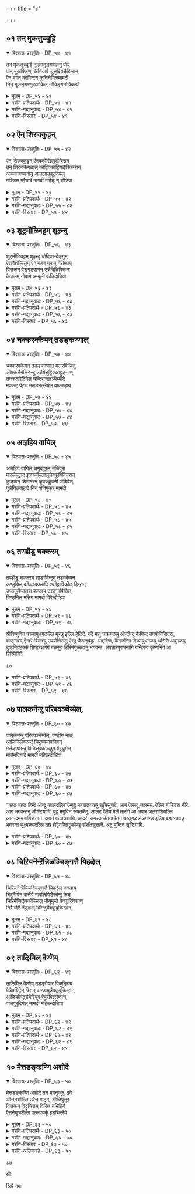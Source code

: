 +++
title = "४"

+++

## ०१  तन् मुकत्तुच्चुट्टि

<details open><summary>विश्वास-प्रस्तुतिः - DP_५४ - ४१</summary>

तन् मुकत्तुच्चुट्टि तूङ्गत्तूङ्गवऴ्न्दु पोय्  
पॊन् मुकक्किण् किणियार्प प्पुलुदियऴैहिन्ऱान्  
ऎन् मगन् कोविन्दन् कूत्तिनैयिळमामदी  
निन् मुकङ्गण्णुळवाकिल् नीयिङ्गेनोक्किप्पो
</details>

<details><summary>मूलम् - DP_५४ - ४१</summary>

तन् मुकत्तुच्चुट्टि तूङ्गत्तूङ्गवऴ्न्दु पोय्  
पॊन् मुकक्किण् किणियार्प प्पुलुदियऴैहिन्ऱान्  
ऎन् मगन् कोविन्दन् कूत्तिनैयिळमामदी  
निन् मुकङ्गण्णुळवाकिल् नीयिङ्गेनोक्किप्पो
</details>

<details><summary>गरणि-प्रतिपदार्थः - DP_५४ - ४१</summary>

तन्=तन्न, मुकत्तु=मुखद मेलण, चुट्टि=चुट्टिबॊट्टु, तूङ्ग=अलुगाडुत्ता\(अल्लाडुत्ता\), तूङ्ग=अल्लाडुत्ता इरलागि, पॊन्=हॊळॆयुव चिन्नद, मुकम्=मुखद, किण् किणि=किङ्किणिगळु, आर् प्प=सद्दुमाडुत्ता इरलागि, तवऴ्न्दु=तॆवळिकॊण्डु, पोय्=\(अङ्गळक्कॆ\)होगि, पुऴुदि=बीदियमण्णन्नु, अळैकिन्ऱान्=अळॆयुत्तिद्दानॆ, मा=मनोहरनाद, इळ=बाल\(ऎळॆय\)मदी=चन्द्रने, निन्=निनगॆ, मुकम्=मुखवू , कण्=कण्णुगळू, उळवाहिल्=इरुवुदादरॆ, ऎन्=नन्न, मगन्=मगनाद, कोविन्दन्= गोविन्दन, कूत्तिनै=बालचेष्टॆगळन्नु, नी=नीनु, इङ्गे=इल्लिये, नोक्कि=नोडि, पो=मुन्दॆ होगु.
</details>

<details><summary>गरणि-गद्यानुवादः - DP_५४ - ४१</summary>

तन्न मुखद मेलण चुट्टिबॊट्टु इत्त अत्त अल्लाडुत्ता इरलागि, हॊलॆयुव चिन्नद मुखवुळ्ळ किङ्किणिगळू सद्दु माडुत्ता इरलागि, तॆवळिकॊण्डु अङ्गळक्कॆ होगि बीदिय मण्णन्नु अळॆयुत्ता इद्दानॆ. मनोहरनाद बालचन्द्रने निनगॆ मुखवू कण्णुगळू इरुवुदादरॆ, नन्न मग गोविन्दन बाळचेष्तॆगळन्नु नीनु इल्लिये नोडि\(मुन्दक्कॆ\) होगु.\(१\)
</details>

<details><summary>गरणि-विस्तारः - DP_५४ - ४१</summary>

७१

मगुविन ऒन्दॊन्दु चलनॆयू नोडुववरिगॆ हर्ष तरुत्तदॆ.

मगुविन ऒन्दॊन्दु चलनॆयू नोडुववरिगॆ हर्ष तरुत्तदॆ. तॊट्टिलल्लि मलगिद्दु, अल्लिये कैगळन्नाडिसुवुदु कालु बडियुवुदु, मग्गुलागुवुदु, तलॆकुत्तिगॆगळन्नु चलिसुवुदु, नगुवुदु-मुन्तागवॆल्ल प्रारम्भद चलनॆगळु. कविदु तलॆयॆत्तुवुदु अवुगळ हिन्दॆये बरुवुदु. अदरल्लि तॆवळुवुदु ,मॊदलनॆय चलनॆ. मगु आग तन्न हॊट्टॆ, मुङ्गैगळु, मॊणकालुगळु अथवा कालबॆरळुगळन्नु उपयोगिसिकॊळ्ळुत्तदॆ. मगुविन चलनॆगू अदर बॆळ्वणीगॆगॆऊ ऎन्दरॆ वयस्सिगू निकट सम्बन्धविदॆ ऎन्नुत्तारॆ.

ई पाशुरदल्लि मगुवाद कृष्ण तॆवळलु मॊदलिट्टिद्दानॆ. हणॆय मेलिरुव चुट्टिबॊट्टू, कालिन किङ्किणिगळू तम्मतम्म कॆलस मडलु मॊदलागिवॆ. मुखद मेलॆ बॊट्टु ओडाडुत्तिदॆ ऎन्दरॆ मगुतॆवळुव चलनॆयॊन्दिगॆ अदु हणॆय मेलॆ अत्त इत्त ओलाडुत्तदॆ, अदरिन्द मुखद कान्तिहॆच्चुत्तदॆ. नोडुवुदक्कॆ इदॊन्दु सॊगसु. कालिन किरुगॆज्जॆग्ळु इम्पागि सद्दु माडुत्तवॆ. चिन्नदिन्दागि अवुगळ कान्तियू आकर्षकवागिवॆ. हीगॆ नोडुववर कण्णिगू किविगू मत्तु मनस्सिगू हर्ष तरुत्तदॆ.

तॆवळुवुदन्नु कलित मगु मनॆयल्लि उळियुवुदिल्ल. अदु मनॆयिन्द आचॆय जगत्तन्नु नोडलु मॊदलु माडुत्तदॆ. हागॆये, मगुवाद कृष्ण तॆवळिकॊण्डु अङ्गळक्कॆ होगुत्तानॆ. कैगॆ अल्लि सिक्कुवुदु मण्णु, कल्लुगळु, कैगळल्लि हुडिमण्णन्नु हिडिहिडियागि ऎत्ति कॆळक्कॆ चॆल्लुवुदु. इदॊन्दु इष्टवाद आट मगुविगॆ. आऴ्वाररु इदन्नु मण्णु अळॆयुवुदु ऎन्नुत्तारॆ.

बालकृष्ण ई मण्णु अळॆयुव आटवन्नु नॆलदमेलॆ मनॆय अङ्गळदल्लि नडसुत्तिद्दानॆ. आकाशदल्लि बालचन्द्रनिद्दानॆ. शुक्लपक्श्जद चन्द्रनन्नु वृद्धिचन्द्र ऎन्नुत्तारॆ. ऎन्दरॆ दिनदिनक्कॆ बॆळॆयतक्कवनु ऎन्दर्थ. बालकृष्णनू हागॆये वृद्धिहॊन्दतक्कवनु; बॆळॆयतक्कवनु

७२-missing in Main Book.

७३

नभोङ्गणदल्लि बालचन्द्र, नन्दन अङ्गणदल्लि बालकृष्ण. इवरिब्बरू ईग जॊतॆ- आटदल्लि जॊतॆ. यशोदॆ बालचन्द्रनन्नु करॆदु हेळुत्ताळॆ-- चन्द्र, ईगले नन्न गोविन्दन आटवन्नु इल्लिये नोडि होगु”. भगवन्तन ई “मण्णाट” यारिगू सुलभवागि लभिसुवुदल्ल. पुण्यशालिगॆ मात्रवे. गोकुलक्कॆ आ पुण्यविदॆ. चन्द्रनिगू अदु लभिसलॆन्दु यशोदॆय आशॆ.
</details>

## ०२  ऎन् शिरुक्कुट्टन्

<details open><summary>विश्वास-प्रस्तुतिः - DP_५५ - ४२</summary>

ऎन् शिरुक्कुट्टन् ऎनक्कोरिन्नमुदॆम्बिरान्  
तन् शिरुक्कैगळाल् काट्टिक्काट्टियऴैक्किन्ऱान्  
अञ्जनवण्णनोडु आडलाडवुऱुदियेल्  
मञ्जिल् मऱैयादे मामदी महिऴ् न् दोडिवा
</details>

<details><summary>मूलम् - DP_५५ - ४२</summary>

ऎन् शिरुक्कुट्टन् ऎनक्कोरिन्नमुदॆम्बिरान्  
तन् शिरुक्कैगळाल् काट्टिक्काट्टियऴैक्किन्ऱान्  
अञ्जनवण्णनोडु आडलाडवुऱुदियेल्  
मञ्जिल् मऱैयादे मामदी महिऴ् न् दोडिवा
</details>

<details><summary>गरणि-प्रतिपदार्थः - DP_५५ - ४२</summary>

ऎन्=नन्न\(यशोदॆय\), चिरु=चिक्क, कुट्टन्=मगनाद, ऎनक्कु=ननगॆ, ओर्=अपरूपवाद, इन्=इनिदाद, अमुदु=अमृतसमाननाद, ऎम्=ननगॆ \(नमगॆ\), पिरान्=ऒडॆयनागि देवरादवनु, तन्=तन्न, शिरु=पुट्ट, कैगळाल्=कैगळिन्द, काट्टि काट्टि=तोरिसितोरिसि, अऴैक्किन्ऱान्=\(निन्नन्नु\)करॆयुत्तिद्दानॆ. मा=सुन्दरनाद, मदी=चन्दिरने, अञ्जनवण्णनोडु= काडीगॆय बण्णदवनॊडनॆ, आडल्=आटवन्नु, आड=आडलु, उऱुदि येल्= इष्टवुळ्ळवनादरॆ, मञ्जिल्=मोडदल्लि, मऱैयादे=मरॆयागबेड, महिऴ्न्दु= आसक्तियिन्द\(आनन्ददिन्द\), ओडिवा=ओडि बा.
</details>

<details><summary>गरणि-गद्यानुवादः - DP_५५ - ४२</summary>

नन्न चिक्क मगनाद ननगॆ ऒन्दु अपरूपवाद मधुरवाद \(इनिदाद\) अमृतसमाननाद, नन्न देवरादवनु तन्न पुट्ट कैगळिन्द तोरिसितोरिसि निन्नन्नु करॆयुत्तिद्दानॆ. सुन्दरनाद चन्दिरने काडिगॆय बण्णदवनॊन्दिगॆ आटवन्नाडलु इष्टवुळ्ळवनादरॆ, मोडदल्लि मरॆयागबेड; आसक्तियिन्द ओडि बा .\(२\)
</details>

<details><summary>गरणि-विस्तारः - DP_५५ - ४२</summary>

७४

मगुवन्नु “देवरु”ऎन्दु भाविसि हागॆये नडॆदुकॊळ्ळुवुदु नम्मल्लिन सम्फ्रदाय; नम्म नाडिन संस्कृति.

सृष्टियल्लि दिनदिनवू हॊसहॊसरीतियल्लि आश्चर्यवन्नू आनन्दवन्नू तरुव वस्तुगळु हेरळवागिवॆ. चन्द्र अन्थ वस्तुगळल्लि ऒन्दु. अदर आकर्षणॆ ऎल्लर मेलॆयू इदॆ. चन्द्रनन्नु नोडि नलियद मनुष्यरिल्लवॆन्नबहुदु.

पुट्ट मगुवन्नु कङ्कुळल्लि ऎत्तिकॊण्डु, बॆळदिङ्गळ सञ्जॆगळल्लि चन्द्रनन्नु मगुविगॆ तोरिसुत्ता “चन्दमाम, बाबा” ऎन्दु करॆयुवुदु तायन्दिर वाडिकॆ. सृष्टिय ऒन्दु वस्तुवन्नु मगुविगॆ परिचय माडिकॊडलॆन्दो\!

चन्द्र बॆळगुववनु. बॆळकिन स्वरूपवे कृष्णनादरो “काडिगॆय बण्णदवनु” इवनॊन्दिगॆ आटवाडलु इष्टवुळ्ळवनादरॆ, चन्द्रने, ओडि बा ऎन्नुत्ताळॆ तायि यशोदॆ. बॆळकिगू कत्तलॆगू \(काडिगॆगू\) ऎष्टुमट्टिन स्नेह सम्बन्धगळिवॆ ऎम्बुदु ऎल्लरिगू तिळिद विषय. आदरॆ, कत्तलिन अन्तराळदल्लि बॆळकु अडगिदॆयॆन्दू, अदरिन्दले मिक्क ऎल्ल प्रकटवाद बॆळकुगळु ऎन्दू इल्लि सूचनॆ इरबहुदे? अथवा, मगु हेगॆ इरलि, अदक्कू चन्द्रनिगू यावागलू जोडि ऎन्दु सूचिसुवुदे?
</details>

## ०३  शुट्रमॊळिवट्टम् शूऴ्न्दु

<details open><summary>विश्वास-प्रस्तुतिः - DP_५६ - ४३</summary>

शुट्रमॊळिवट्टम् शूऴ्न्दु चोदिपरन्दॆङ्गुम्  
ऎत्तनैशॆय्यिलुम् ऎन् महन् मुकम् नेरॊव्वाय्  
वित्तकन् वेङ्गडवाणन् उन्नैविळिक्किन्ऱ  
कैत्तलम् नोवामे अम्बुली कडिदोडिवा
</details>

<details><summary>मूलम् - DP_५६ - ४३</summary>

शुट्रमॊळिवट्टम् शूऴ्न्दु चोदिपरन्दॆङ्गुम्  
ऎत्तनैशॆय्यिलुम् ऎन् महन् मुकम् नेरॊव्वाय्  
वित्तकन् वेङ्गडवाणन् उन्नैविळिक्किन्ऱ  
कैत्तलम् नोवामे अम्बुली कडिदोडिवा
</details>

<details><summary>गरणि-प्रतिपदार्थः - DP_५६ - ४३</summary>

अम्बुली=चन्दिरने, ऒळि=तेजस्सिन, वट्टम्=मण्डलवु, शुट्रम्=सुत्तलू, शूऴ्न्दु=आवरिसि, चोदि=ज्योति
</details>

<details><summary>गरणि-गद्यानुवादः - DP_५६ - ४३</summary>

७५
</details>

<details><summary>गरणि-प्रतिपदार्थः - DP_५६ - ४३</summary>

ऎङ्गुम्=ऎल्लॆल्लियू, परन्दु=हरडि, ऎत्तनै=ऎष्टु रीतियल्लि, शॆय्यिलुम्=अलङ्कार माडिकॊण्डरू सह, ऎन्=नन्न, मगन्=मगन, मुकम्=मुखमण्डलक्कॆ, नेर्=समनागि, ऒव्वाय्=होलिकॆ बरलारॆ\(होललारॆ\), वित्तकन्=विस्मयकारकनागि, वेङ्गडम्= तिरुपति बॆट्टद मेलॆ, वाणन्= वासिसुववनाद \(नन्न मगनु\), उन्नै=निन्नन्नु, विळिक्किन्ऱ=करॆयुत्तिरुव, कैतलम्=हस्तवु, नोवामे=नोवागदॆये, कडिदु=बेग, ओडिवा=ओडि बा.
</details>

<details><summary>गरणि-गद्यानुवादः - DP_५६ - ४३</summary>

अम्बुलिये, निन्न तेजस्सिन मण्डलवन्नु ज्योतियिन्द सुत्तलू आवरिसि, प्रकाशवन्नु ऎल्लॆल्लू हरडि ऎष्टॆष्टु रीतियल्लि अलङ्करिसिकॊण्डरू सह, नन्न मगन मुखमण्डलक्कॆ समनागि होलिकॆ बरलारॆ. विस्मयकारकनागि तिरुमलै मेलॆ वासिसुववनाद नन्न ई मगनु निन्नन्नु करॆयुत्तिरुव हस्तक्कॆ नोवागदॆ इरुवन्तॆ बेग ओडि बा.\(३\)
</details>

<details><summary>गरणि-विस्तारः - DP_५६ - ४३</summary>

अन्दवाद दुण्डु मुखवन्नु चन्द्रनिगॆ होलिसुवुदु वाडिकॆ. चन्द्रन मुख दुण्डु, तेजोमय. अवन सौम्य तेजस्सु अवन सुत्तलू आवरिसिरुत्तदॆ. अवनु तन्न प्रकाशवन्नु ऎल्लकडॆयू हरडुत्तानॆ. चन्द्रन बॆळकु बिद्द कडॆयन्नॆल्ला, वस्तुगळन्नॆल्ला सुन्दरवागि मूडुत्तदॆ. चन्द्रनिगॆ इष्टॆल्ल विशेषणगळिद्दरू यशोदॆयॆन्नुत्ताळॆ; “चन्द्रा, नन्न मगन मुखमण्डलवन्नु नोडु. नीनॆन्दिगू अवनिगॆ समनागलारॆ. निनगॆ कारणगॊत्तॆ? तिरुमलॆय ऒडॆयनाद वॆङ्कटेश्वरने नन्न मगनागि अवतरिसिरुवुदरिन्द, अवन दिव्यसौन्दर्यवन्नु समतूगुववरू इल्ल; मीरिसुववरन्तू इल्लवे इल्ल”. भगवन्त कोटिकोटि मन्मथ सुन्दरनल्लवे\!

७६
</details>

## ०४  चक्करक्कैयन् तडङ्कण्णाल्

<details open><summary>विश्वास-प्रस्तुतिः - DP_५७ - ४४</summary>

चक्करक्कैयन् तडङ्कण्णाल् मलरविऴित्तु  
ऒक्कलैमेलिरुन्दु उन्नैयेचुट्टिक्काट्टुङ्गाण्  
तक्कतऱिदियेल् चन्दिराचलञ्चॆय्यादे  
मक्कट् पॆऱाद मलडनल्लैयेल् वाकण्डाय्
</details>

<details><summary>मूलम् - DP_५७ - ४४</summary>

चक्करक्कैयन् तडङ्कण्णाल् मलरविऴित्तु  
ऒक्कलैमेलिरुन्दु उन्नैयेचुट्टिक्काट्टुङ्गाण्  
तक्कतऱिदियेल् चन्दिराचलञ्चॆय्यादे  
मक्कट् पॆऱाद मलडनल्लैयेल् वाकण्डाय्
</details>

<details><summary>गरणि-प्रतिपदार्थः - DP_५७ - ४४</summary>

चक्करक्कैयन्=चक्रवन्नु कैयल्लि हिडिदवनाद \(चक्रपाणियाद\)-बालकृष्णनु, ऒक्कलै=सॊण्टद, मेल्=मेलॆ, इरुन्दु=इद्दुकॊण्डु, तड=विशालवाद, कण्णाल्=कण्णुगळिन्द, मलर=अरळिसि, विऴित्तु=गमनिसि, उन्नैये=निन्नन्ने, चुट्टि=गुरुतिट्टु, काट्टुम् काण्=तोरिसुत्तिद्दानॆ, काणॆया, चन्दिरा=चन्दिरन्,तक्कदु=युक्कवादद्दु यावुदॆन्दु, अऱिदियेल्=अरितवनादरॆ, मक्कळ्=मक्कळन्नु, पॆऱाद=हडॆयद \(पडॆयद\), मलडन्=गॊड्डु, अल्लैयेल्=अल्लदिद्दरॆ, चलम्=छलवन्नु\(हटवन्नु\), शॆय्यादे=माडदॆ, वाकण्डाय्=बा, कण्डॆया?
</details>

<details><summary>गरणि-गद्यानुवादः - DP_५७ - ४४</summary>
<details><summary>गरणि-प्रतिपदार्थः - ५८</summary>
</details>

चक्रवन्नु कैयल्लि हिडिदवनाद इवनु \(नन्न=यशोदॆय\)सॊन्तद मेलिद्दुकॊण्डु, विशालवाद कण्णुगळन्नु अरळिसि निन्नन्ने गमनिसुत्ता गुरुतिट्टु तोरिसुत्तिद्दानॆ काणॆया? चन्दिरने युक्तवादद्दु यावुदॆन्दु नीनु अरितवनादरॆ, मक्कळन्नु हडॆयद गॊड्डू अल्लदिद्दरॆ, हटमाडदॆ बा, कण्डॆया.\(४\)
</details>

<details><summary>गरणि-गद्यानुवादः - DP_५७ - ४४</summary>

मगुवाद कृष्णन कैयल्लि शङ्ख चक्रगळ रेखॆगळु शोभिसुत्तिवॆ ऎन्दु हिन्दिन ऒन्दु पाशुरदल्लि हेळलागिदॆ. अल्लदॆ, चक्रायुधवन्नु बलगैयल्लि धरिसिरुव श्रीमन्नारायणने कृष्णनागि अवतरिसिरुवुदरिन्द इवनु “चक्रपाणि”- चक्रवन्नु कैयल्लि हिडिदवनु.
</details>

<details><summary>गरणि-विस्तारः - DP_५७ - ४४</summary>

प्रकृति यावागलू सुन्दर, आकर्षणीय. अदरल्लि

७७

तेजोगोळगळाद सूर्य, चन्द्ररु ऎल्लरिगू आकर्षणीय. मक्कळिगू सह चन्द्रनॆन्दरॆ प्रीति, आह्लाद. अवनन्नु नोडबेकॆन्दु कुतूहल, आशॆ. ई कारणदिन्दले मगुवाद कृष्णनू सह “तन्न विशालवाद कण्णुगळन्नु अरळिसि, चन्द्रनन्ने गमनिसुत्ता गुरुतिट्टु नोडुत्तिद्दानॆ”-ऎन्नुत्ताळॆ यशोदॆ.

तमगॆ बेकादद्दु बरदिद्दरॆ हटमाडुववरु मक्कळु. हिरियरॆन्निसिदवरु मक्कळ इङ्गितवन्नु अरियतक्कवरु. मक्कळ आशॆयन्नु पूर्णगॊळिसुवुदु, अवरन्नु सन्तोषपडिसुवुदु मक्कळन्नु हॆत्तवरिगॆ तिळिद विषय. गॊड्डु मनुष्यरिगॆ करुणॆ कनिकरगळु कडमॆ ऎन्नुत्तारॆ. आद्दरिन्द मक्कळ इङ्गितवन्नु अरियतक्कवरागि हिरियरु हट माडरु. मगु अष्टु आशॆयिन्द निन्न कडॆगे दृष्टियिट्टु नोडुत्तिद्दरॆ, बेग बन्दुबिडु चन्द्रने ऎन्नुत्ताळॆ यशोदॆ.
</details>

## ०५  अऴहिय वायिल्

<details open><summary>विश्वास-प्रस्तुतिः - DP_५८ - ४५</summary>

अऴहिय वायिल् अमुदवूऱल् तॆळिवुऱा  
मऴलैमुट्राद इळञ्जॊल्लालुन्नैक्कूविकिन्ऱान्  
कुऴकन् शिरीतरन् कूवक्कूवनी पोदियेल्  
पुऴैयिलवाहादे निन् शॆविपुकर् मामदी.
</details>

<details><summary>मूलम् - DP_५८ - ४५</summary>

अऴहिय वायिल् अमुदवूऱल् तॆळिवुऱा  
मऴलैमुट्राद इळञ्जॊल्लालुन्नैक्कूविकिन्ऱान्  
कुऴकन् शिरीतरन् कूवक्कूवनी पोदियेल्  
पुऴैयिलवाहादे निन् शॆविपुकर् मामदी.
</details>

<details><summary>गरणि-प्रतिपदार्थः - DP_५८ - ४५</summary>

अऴहिय=चॆलुवाद, वायिल्=बायियल्लि, ऊऱल्=ऊरुत्तिरुव जॊल्लु, अमुदम्=अमॄतक्किन्त, तॆळिवुऱा= हॆच्चु तिळियागि\(स्वादुवागि\)वागिरुवुदरिन्द, मुट्राद=ऒलियदिरुव, मऴलै=तॊदलु नुडिय, इळ=ऎळॆय, शॊल्लाल्=मातुगळिन्द, कुऴकन्=सुन्दरनाद शिरीतरन्=श्रीधरनाद
</details>

<details><summary>गरणि-गद्यानुवादः - DP_५८ - ४५</summary>

७८
</details>

<details><summary>गरणि-प्रतिपदार्थः - DP_५८ - ४५</summary>

मगु कृष्णनु, कूवक्कूव=निन्नन्नु बारॆन्दु कूगुत्तले इरुवाग, पुकर्=बिळिय तेजोमयवाद बण्णदिन्द बॆळगुव, मा=मनोहरनाद, मदी=चन्दिरने, नी=नीनु, पोदियेल्=\(अवन हत्तिरक्कॆ बरदन्तॆ\) होगुवॆयो आदरॆ, निन्=निन्न, चॆवि=किविगळल्लि, पुऴै=कॊळकु, गुग्गॆ, इल=इल्लदन्तॆ, आहादे=आगदे?
</details>

<details><summary>गरणि-गद्यानुवादः - DP_५८ - ४५</summary>

चॆलुवाद बायियल्लि ऊरुत्तिरुव जॊल्लु अमृतक्किन्त हॆच्चु तिळियागि \(स्वादुवागि\)इरुवुदरिन्द, बलियदिरुव तॊदलुनुडिय ऎळॆयमातु\(शब्द\)गळिन्द सुन्दरनू श्रीधरनू आद मगु कृष्णनु निन्नन्नु बारॆन्दु कूगुत्तले इरुवाग, तेजोमयवाद बिळिय बण्णदिन्द बॆळगुव चन्दिरने, नीनु अवन हत्तिरक्कॆ बरदन्तॆ होगुवॆयादरॆ, निन्न किविगळल्लि गुग्गॆ\(कॊळकु\) इल्लदन्तॆ आगदे?\(५\)
</details>

<details><summary>गरणि-विस्तारः - DP_५८ - ४५</summary>

चन्दिरने मगुविन बायल्लि जॊल्लु सुरियुत्तिदॆ. अदु शुद्धवागि तिळीयागिदॆ. बायिन्द ऒन्दॊन्दु शब्दवू हॊरडुत्तिदॆ. आदरॆ, अष्टु सुकभवागि अल्ल. ई स्थितियल्लि तॊदलुव मुद्दु शब्दगळिन्द निन्नन्नु मगु करॆयुत्तले इद्दानॆ. नीनु अवन करॆयन्नालिसियू हॊरटुहोगुवॆया? अलक्षिसि हागॆ हॊरटुहोगुवुदक्कॆ निन्न किवियल्लि एनादरू गुग्गॆ तुम्बिकॊण्डिदॆयो? अवन मुद्दु करॆ निन्न किविगॆ अदरिन्द सोकलिल्लवो? मगुविगॆ इष्टू श्रमकॊडबहुदे? निन्न किविगुग्गॆ इल्लदन्तॆ शुद्धवागिरबारदागित्ते?

ऎष्टू स्वाभाविक\! ऎष्टु पेचाट\! ऎन्थ अनुभवद हिन्नॆलॆ\!

“श्री”यन्नु वक्षदल्लि धरिसिरुवुदरिन्द अवनु श्रीधर; महवैष्णु. अवन अवतारवे ई मुद्दुमगु कृष्ण ऎन्दु नॆनपिगॆ तरुत्तिद्दारॆ आऴ्वाररु.

७९
</details>

## ०६  तण्डॊडु चक्करम्

<details open><summary>विश्वास-प्रस्तुतिः - DP_५९ - ४६</summary>

तण्डॊडु चक्करम् शार्ङ्गमेन्दुम् तडक्कैयन्  
कण्डुयिल् कॊळ्ळक्करुदि क्कॊट्टाविकॊळ् हिन्ऱान्  
उण्डमुलैप्पालऱा कण्डाय् उऱङ्गाविडिल्  
विण्डनिल् मन्निय मामदी विरैन्दोडिवा
</details>

<details><summary>मूलम् - DP_५९ - ४६</summary>

तण्डॊडु चक्करम् शार्ङ्गमेन्दुम् तडक्कैयन्  
कण्डुयिल् कॊळ्ळक्करुदि क्कॊट्टाविकॊळ् हिन्ऱान्  
उण्डमुलैप्पालऱा कण्डाय् उऱङ्गाविडिल्  
विण्डनिल् मन्निय मामदी विरैन्दोडिवा
</details>

<details><summary>गरणि-प्रतिपदार्थः - DP_५९ - ४६</summary>

तण्डॊडु=गदॆयन्नू, चक्करम्=चक्रवन्नू,शार्ङ्गर्ग्गम्=शार्ङ्ग\(वॆम्ब बिल्लन्नू\)वन्नू एन्दुम्=हिडिद, तडम्=हिरिमॆयिन्द कूडिद कैयन्=कैगळुळ्ळवनु, कण्=कण्णुगळन्नु, तुयिल् कॊळ्ळ=निद्दॆ माडलारदॆ हागॆये इट्टुकॊळ्ळलु, करुदि=उद्देशिसि, कॊट्टावि=आकळिकॆ, कॊळ् हिन्ऱान्=माडुत्तिद्दानॆ, उऱङ्गाविडिल्=निद्रिसदिद्दरॆ, उण्ड=कुडिद, मुलैप्पाल्=मॊलॆहालु, अऱा=अरगुवुदिल्ल, कण्डाय्=कण्डॆया, विण्=आकाशदल्लि, तनिल्=तनियागि\(स्वतन्त्रनागि\)एकान्तवागि, मन्निय=राजनन्तॆ, मा=हिरिमॆयुळ्ळ, मदी=चन्दिरने, विरैन्दु=बहुबेग, ओडिवा=ओडि बा
</details>

<details><summary>गरणि-गद्यानुवादः - DP_५९ - ४६</summary>

गदॆयन्नू, चक्रवन्नू शार्ङ्गवन्नू हिडिद हिरिमॆयिन्द कूडिद कैगळुळ्ळवनाद \(ई मगु-कृष्णनु\)कण्णुगळन्नु निद्दॆ मादलारदॆ हागॆये इट्टुकॊळ्ळुव उद्देशदिन्द आकळिसुत्तिद्दानॆ. इवनु निद्रिसदिद्दरॆ उण्ड मॊलॆहालु अरगुवुदिल्ल. कण्डॆया आकाशदल्लि तनियागि \(स्वतन्त्रनागि\) राजनन्तॆ हिरिमॆयुळ्ळ चन्दिरने बहुबेग ओडिबा.\(६\)
</details>

श्रीविष्णुविन पञ्चायुधगळल्लि मूरन्नु इल्लि हेळिदॆ. गदॆ मत्तु चक्रगळन्नु ऒन्दॊन्दु कैयिन्द उपयोगिसिदरू, शार्ङ्गवन्न् ऎन्दरॆ बिल्लन्नु उपयोगिसलु ऎरडु कैगळूबेकु. आद्दरिन्द, कैगळल्लि दिव्यायुधगळन्नु धरिसि अवुगळन्नु दुष्टनिग्रहक्कॆ शिष्टरक्षणॆगॆ बळसुव हिरिमॆयुळ्ळवनु भगवन्त. अवतारपुरुषनागि बन्दिरुव कृष्णनिगॆ आ हिरिमॆयिदॆ.

८०

<details><summary>गरणि-प्रतिपदार्थः - DP_५९ - ४६</summary>

“तुयिल् कॊळ्”-ऎम्बुदक्कॆ ऎरडु अर्थगळिवॆ. मेलॆ, अर्थ विवरणॆ कॊडुवाग अदर ऒन्दर्थवन्नुतॆगॆदुकॊण्डिदॆ. अदर इन्नॊन्दु अर्थ “निद्रिसु”ऎन्दु. ई अर्थवन्नु गमनिसिदरॆ, पाशुरद ऎरडनॆय सालिन अर्थवन्नु ई परियल्लि हेळबेकागुवुदु. “कण्=कण्णुगळन्नु, तुयिल् कॊळ्ळ=निद्रिसुवुदक्कागि मुच्चुव, करुदि=उद्देशदिन्द, कॊट्टावि=आकळिकॆ, कॊळ् हिन्ऱान्= माडुत्तिद्दानॆ \(निद्दॆगागि कण्णुगळन्नु मुच्चुव उद्देशदिन्द आकळिसुत्तिद्दानॆ\).
</details>

<details><summary>गरणि-गद्यानुवादः - DP_५९ - ४६</summary>

आकळिसुवुदु निद्दॆगॆ मुन्सूचनॆ इदु सामान्यवागि ऎल्लर अनुभवदल्लियू इरुव विषय. हॆच्चुहॆच्चागि आकळिसुत्ता कण्णुगळु मॆल्लमॆल्लगॆ मुच्चुत्ता बरुत्तवॆ.
</details>

<details><summary>गरणि-विस्तारः - DP_५९ - ४६</summary>

निद्दॆगू आहार जीर्णवागुवुदक्कू निकट सम्बन्धविदॆ. निद्दॆयिल्लदिद्दरॆ आहार अरगुवुदिल्ल.
</details>

## ०७  पालकनॆन्ऱु परिबवञ्चॆय्येल्,

<details open><summary>विश्वास-प्रस्तुतिः - DP_६० - ४७</summary>

पालकनॆन्ऱु परिबवञ्चॆय्येल्, पण्डॊरु नाळ्  
आलिनिलैवळर्न्द चिऱुक्कनवनिवन्  
मेलॆऴप्पाय्न्दु पिडित्तुक्कॊळ्ळुम् वॆहुळुमेल्  
मालैमदियादे मामदी महिऴ्न्दोडिवा
</details>

<details><summary>मूलम् - DP_६० - ४७</summary>

पालकनॆन्ऱु परिबवञ्चॆय्येल्, पण्डॊरु नाळ्  
आलिनिलैवळर्न्द चिऱुक्कनवनिवन्  
मेलॆऴप्पाय्न्दु पिडित्तुक्कॊळ्ळुम् वॆहुळुमेल्  
मालैमदियादे मामदी महिऴ्न्दोडिवा
</details>

<details><summary>गरणि-प्रतिपदार्थः - DP_६० - ४७</summary>

बालकन्=मगु, ऎन्ऱु=ऎन्दु, परिबवम्=अवमान \(अलक्ष्य\), शॆय्येल्= माडुवॆयादरॆ, पण्डु=बहळबहळ हिन्दॆ, ऒरुनाळ्=ऒन्दु कालदल्लि, आलिन्=आलद, इलै=ऎलॆय मेलॆ, वळर्न्द=बॆळॆद, अवन्=आ, चिऱुक्कन्=मगुवे, इवन्=इवनु, वॆहुळुम् एल्= कोपगॊण्डनॆन्दरॆ, मेल्= मेलक्कॆ, ऎऴ=ऎत्तरक्कॆ, पाय्न्दु=नॆगॆदु, \(ऎऴपाय्न्दु= ऒन्दे नॆगॆत नॆगॆदु\), पिडित्तुक्कॊळ्ळुम्=\(निन्नन्नु\) हिडिदुकॊण्डुबिडुत्तानॆ,
</details>

<details><summary>गरणि-गद्यानुवादः - DP_६० - ४७</summary>

८१
</details>

<details><summary>गरणि-प्रतिपदार्थः - DP_६० - ४७</summary>

मालै=ई परमपुरुषनन्नु , मदियादे=गौरविसदॆ, मा=मनोहरनाद, मदी=चन्दिरने, महिऴ्न्दु=हर्षदिन्द, ओडिवा=ओडि बा.
</details>

<details><summary>गरणि-गद्यानुवादः - DP_६० - ४७</summary>

इवनु बालकनॆन्दु अलक्ष्य\(असड्डॆ\)माडुवॆयादरॆ, बहळ बहळ हिन्दॆ ऒन्दु कालदल्लि आलद ऎलॆय मेलॆ बॆळॆदन्थ आ मगुवे इवनु. कोपगॊण्डनॆन्दरॆ, इवनु मेलक्कॆ ऒन्दे नॆगॆत नॆगॆदु निन्नन्नु हिडिदुकॊण्डुबिडुत्तानॆ. ई परमपुरुषनन्नु गौरविसदॆ, मनोहरनाद चन्द्रने, हर्षदिन्द ओडि बा.\(७\)
</details>

“बहळ बहळ हिन्दॆ ऒन्दु कालदल्लि”ऎम्बुदु महाप्रळयवन्नु सूचिसुत्तदॆ, आग ऎल्लवू जलमय. ऎल्लि नोडिदरू नीरे. आग भगवन्तनु ऒण्टियागि. पुट्ट मगुविन रूपतळॆदु, आलद ऎलॆय मेलॆ मलगि आ अपार जलराशियल्लि आनन्दमयनागिरुत्तानॆ. अवने वटपत्रशायि. आदरॆ, समस्त चेतनाचेतन वस्तुगळन्नॊळगॊण्ड इडिय ब्रह्माण्डवन्नु भगवन्त सूक्ष्मरूपदल्लि तन्न हॊट्टॆयल्लिट्टुकॊण्डु संरक्षिसुत्तानॆ. अदु मुन्दिन सृष्टिगागि.

<details><summary>गरणि-प्रतिपदार्थः - DP_६० - ४७</summary>

अवने, आ मगुविन रूपद भगवन्तने, ईग इवनागि ऎन्दरॆ, गोकुलदल्लि श्रीकृष्णनागि अवतरिसिद्दानॆ. इवनु निन्नन्नु कैतोरि करॆयुत्तिद्दानॆ. निनगॆ इदु सदवकाश. इवन सेवॆ माडुव समय दॊरकिदॆ. इदन्नु कळॆदुकॊळ्ळदॆ बे =ग बन्दु बिडु. इवनन्नु सन्तोषगॊळिसु. जोखॆ, इवनु बालकनॆन्दु इवनन्नु गौरविसदॆ कडॆगणिसबेड. इवनिगॆ कोप बन्दितॆन्दरॆ, ऒन्दे नॆगॆतदल्लि निन्नन्नु हिडिदुकॊण्डु बिट्टानु\!
</details>

<details><summary>गरणि-गद्यानुवादः - DP_६० - ४७</summary>

८२
</details>

## ०८  चिऱियनॆन्ऱॆन्निळञ्चिङ्गत्तै यिहऴेल्

<details open><summary>विश्वास-प्रस्तुतिः - DP_६१ - ४८</summary>

चिऱियनॆन्ऱॆन्निळञ्चिङ्गत्तै यिहऴेल् कण्डाय्  
चिऱुमैयिन् वार्त्तैयै मावलियिडैच्चॆन्ऱु केळ्  
चिऱिमैप्पिऴैक्कॊळ्ळिल् नीयुमुन्ते वैक्कूरियैकाण्  
निऱैमदी\! नॆडुमाल् विरैन्दुन्नैक्कूवुकिन्ऱान्
</details>

<details><summary>मूलम् - DP_६१ - ४८</summary>

चिऱियनॆन्ऱॆन्निळञ्चिङ्गत्तै यिहऴेल् कण्डाय्  
चिऱुमैयिन् वार्त्तैयै मावलियिडैच्चॆन्ऱु केळ्  
चिऱिमैप्पिऴैक्कॊळ्ळिल् नीयुमुन्ते वैक्कूरियैकाण्  
निऱैमदी\! नॆडुमाल् विरैन्दुन्नैक्कूवुकिन्ऱान्
</details>

<details><summary>गरणि-प्रतिपदार्थः - DP_६१ - ४८</summary>

निऱै=पूर्णनाद, मदी=चन्दिरने, ऎन्=नन्न\(यशोदॆय\), इळ=ऎळॆय, चिङ्गत्तै=सिंहवन्नु, चिऱियन्=चिक्कवनु, ऎन्ऱु=ऎन्दु, इहऴेळ्=कडॆगणिसबेड, कण्डाय्=कण्डॆया, चिऱुमैयिन्=ऎळॆतनद, वार्त्तैयै=मातन्नु\(विद्यमानवन्नु\), मावलि=महाबलि, इडै=हत्तिर, चॆन्ऱु=होगि, केळ्=केळु, चिऱिमै=अल्पतन ऎम्ब, पिऴै=तप्पन्नु, कॊळ्ळिल्=तिळिदॆयादरॆ, नीयुम्=नीनू सह, उन्=निन्न, तेवैक्कू=इष्टक्कॆ तक्क सेवॆगॆ? उरियै=योग्यनागुत्तीयॆ, काण्=तिळिदुको, नॆडुमाल्= सर्वाधिकनाद इवनु, विरैन्दु=आशॆयिन्द, उन्नै=निन्नन्नु, कूवुकिन्ऱान्=करॆयुत्तिद्दानॆ.
</details>

<details><summary>गरणि-गद्यानुवादः - DP_६१ - ४८</summary>

पूर्णचन्दिरने, नन्न ऎळसिङ्गवन्नु चिक्कवनॆन्दु कडॆगणिसबेड कण्डॆया. इवन ऎळॆतनद विद्यमानवन्नु महाबलिय बळिगॆ होगि केळु. इन्थवन विषयदल्लि निन्नदु अल्पतन ऎम्ब तप्पन्नु नीनु तिळिदॆयादरॆ, नीनू सह निन्न इष्टक्कॆ तक्कन्तॆ इवन सेवॆगॆ योग्यनाग्य्त्तीयॆ, तिळिदुको. सर्वाधिकनाद इवनु निन्नन्नु आशॆयिन्द करॆयुत्तिद्दानॆ. \(८\)
</details>

<details><summary>गरणि-विस्तारः - DP_६१ - ४८</summary>

शौर्य साहसगळिगॆ हॆसरॆत्तिद्दु सिंह. कृष्णनू हागॆये. ऎळॆयमगुविनल्ले वञ्चकियागि बन्द पूतनिय विषद मॊलॆयुण्डु अवळन्ने कॊन्द. तन्न मेलॆ हाय्दु कॊल्ललु बन्द शकटासुरनन्नु ऎळॆय कालन्नु झाडिसि ऒदॆदु कॊन्दु हाकिदनु. आद्दरिन्द अवनु ऎळॆयवनादरू अवनु सिंहवे. तायि यशोदॆ अवनन्नु “ऎळॆसिंह” ऎन्नुवुदु ऎन्नुवुदु ऒप्पुव हॆसरु.

८३

महाबलिय बळि सारि केळु- ऎम्बुदु वामनावतारद कतॆ. ऎळॆय वयस्सिन वटुवागि बलिचक्रवर्तिय बळिगॆ भगवन्त होद. मूरडि नॆलद दान बेडिद. कॊट्टॆनॆन्द बलि. कूडले वामननु त्रिविक्रमनागि बॆळॆद. तनगॆ बलि कॊट्ट दानदिन्दले अवनन्नु निग्रहिसिदनु. आ कतॆ इदु. ऎळॆतनदल्ले भगवन्त अद्भुत कार्यगळन्नॆसगिदनु. अवने इवनागि\(कृष्णनागि\)अवतरिसिरुवुदरिन्द, इवनू ऎळॆयुवनादरू सर्वाधिकने\!

भगवन्तन हिरिमॆयन्नु अरितुकॊळ्ळदवनु अल्पने सरि. चन्द्रनू सह मगुवाद कृष्णन हिरिमॆयन्नरियदिद्दरॆ, इवन करॆगॆ ओगॊडदिद्दरॆ, अवनदु अल्पतन. तन्नदु तप्पु ऎन्दु तिळिदुकॊण्डरॆ, अवन हॄदय शुद्धवागुत्तदॆ. आग अवनु भगवन्तन सेवॆगॆ योग्यनागुत्तानॆ. तनगॆ इष्टवाद सेवॆयन्नु आरिसिकॊण्डु अदन्नु अवनु बहळ चॆन्नागि माडुत्तानॆ.

आऴ्वाररु प्रतिदिनवू तमगॆ बहळ इष्टवाद हू तुलसिगळन्नु कट्टिद मालॆयन्नु भगवन्तनिगॆ समर्पिसुव सेवॆयन्नु आरिसिकॊण्डिद्दरु. तम्म सेवॆयिन्द भगवन्त सुप्रीतनागुवनॆम्ब पूर्णनम्भिकॆ अवरिगित्तु. स्वार्थविल्लदॆ माडुत्तिद्द भगवत्कैङ्कर्यक्कॆ अवरु हागॆ योग्यरागिद्दरु.
</details>

## ०९  ताऴियिल् वॆण्णॆय्

<details open><summary>विश्वास-प्रस्तुतिः - DP_६२ - ४९</summary>

ताऴियिल् वॆण्णॆय् तडङ्गैयार विऴुङ्गिय  
पेऴैवयिट्रॆम् पिरान् कण्डायुन्नैक्कूवुकिन्ऱान्  
आऴिकॊण्डुन्नैयॆऱियुम् ऐयुऱविल्लैकाण्  
वाऴवुऱुदियेल् मामदी महिऴ्न्दोडिवा
</details>

<details><summary>मूलम् - DP_६२ - ४९</summary>

ताऴियिल् वॆण्णॆय् तडङ्गैयार विऴुङ्गिय  
पेऴैवयिट्रॆम् पिरान् कण्डायुन्नैक्कूवुकिन्ऱान्  
आऴिकॊण्डुन्नैयॆऱियुम् ऐयुऱविल्लैकाण्  
वाऴवुऱुदियेल् मामदी महिऴ्न्दोडिवा
</details>

<details><summary>गरणि-प्रतिपदार्थः - DP_६२ - ४९</summary>

ताऴियिल्=गुडाणगळल्लि\(कूडिसिट्टिरुव\), वॆण्णॆय्=बॆण्णॆयन्नु, तड=दॊड्ड, कै=कैय, आर=तुम्ब, विऴुङ्गिय=नुङ्गिद, पेऴै=दॊड्डदाद
</details>

<details><summary>गरणि-गद्यानुवादः - DP_६२ - ४९</summary>

८४
</details>

<details><summary>गरणि-प्रतिपदार्थः - DP_६२ - ४९</summary>

वयिऱु=हॊट्टॆयुळ्ळ, ऎम्=नम्म, पिरान्=ऒडॆयनाद\(कृष्णनु\), उन्नै=निन्नन्नु, कूवुकिन्ऱान्=करॆयुत्तिद्दानॆ. इल्लवादरॆ,, आऴि=चक्रवन्नु, कॊण्डु=ऎत्तिकॊण्डु, उन्नै= निन्नन्नु, ऎऱियुम्=सुट्टुबिडुत्तानॆ, ऐपुऱवु=सन्देह, इल्लै=इल्ल, वाऴ=बदुकिरलु, उऱुदियेल्=इच्छिसुवॆयादरॆ, मा=मनोहरनाद, मदी=चन्दिरने, महिऴ्न्दु=हर्षदिन्द, ओडिवा= ओडि बा.
</details>

<details><summary>गरणि-गद्यानुवादः - DP_६२ - ४९</summary>

गुडाणगळल्लि कूडिसिट्टिरुव बॆण्णॆयन्नु दॊड्ड कैतुम्ब नुङ्गिद दॊड्ड हॊट्टॆयुळ्ळ नम्म ऒडॆयनाद कृष्णनु निन्नन्नु करॆयुत्तिद्दानॆ. इल्लदिद्दरॆ,\(नीनु बरदिद्दरॆ\), चक्रायुधवन्नु ऎत्तिकॊण्डु निन्नन्नु सुट्टुबिडुत्तानॆ. सन्देहवे इल्ल. बदुकिरलु इच्छिसुवॆयादरॆ, मनोहरनाद चन्दिरने हर्षदिन्द ओडिबा.\(९\)
</details>

<details><summary>गरणि-विस्तारः - DP_६२ - ४९</summary>

ई पाशुरदल्लि आऴ्वारर कृष्णन असामान्य लक्षणगळन्नु ऎत्ति तोरिसुत्तिद्दारॆ.

सामान्यवागि, मगुविगॆ हॆच्चु बॆण्णॆ तिन्निसुवुदिल्ल. आदरॆ, मगुवाद कृष्णनो, ताने बॆण्णॆ तिन्द. अदरल्लू कैतुम्ब ऎत्ति ऎत्तिकॊण्डु, हॊट्टॆ तुम्ब तिन्द.मनॆगळल्लि गॊल्लतियरु शेखरिसि इट्टिद्द भाण्डगळ तुम्बिट्टिद्द बॆण्नॆयन्नॆल्ला तॆगॆदु तॆगॆदु तिन्दुबिट्ट. आदरॆ, अवनिगॆ याव तॊन्दरॆयू आगलिल्ल. निजवागियू, अवनु दॊड्ड हॊट्टॆयवने\! इदु आश्चर्यकरवल्लवे?

कृष्ण मगुवादरू तन्न ऒन्दु विशिष्ट शक्तियन्नु तानु ऎल्लरिगू तोरिसिद्दानॆ. इन्नॊन्दु हॆच्चिन शक्ति. अप्रतिम शक्ति अवनल्लिदॆ. चन्द्र अवनॊडनॆ तडमाडदॆ आटक्कॆ बारॆनॆन्दरॆ, चक्रायुधदिन्द अवनन्नु सुट्टुबिडुवुदु खण्डित. बदुकुव इच्छ्ःऎ ऎल्लरिगू इरुत्तदॆ. चन्द्रनिगू आ इच्छॆयिद्दरॆ. अवनु हर्षदिन्द बेगनॆ ओडि बरबेकु.

८५
</details>

## १०  मैत्तडङ्कण्णि अशोदै

<details open><summary>विश्वास-प्रस्तुतिः - DP_६३ - ५०</summary>

मैत्तडङ्कण्णि अशोदै तन् मगनुक्कू, इवै  
ऒत्तनशॊल्लि उरैत्त माट्रम्, ऒळिपुत्तूर्  
वित्तकन् विट्टुचित्तन् विरित्त तमिऴिवै  
ऎत्तनैयुञ्जॊल्ल वल्लवर्क्कू इडरिल्लैये
</details>

<details><summary>मूलम् - DP_६३ - ५०</summary>

मैत्तडङ्कण्णि अशोदै तन् मगनुक्कू, इवै  
ऒत्तनशॊल्लि उरैत्त माट्रम्, ऒळिपुत्तूर्  
वित्तकन् विट्टुचित्तन् विरित्त तमिऴिवै  
ऎत्तनैयुञ्जॊल्ल वल्लवर्क्कू इडरिल्लैये
</details>

<details><summary>गरणि-प्रतिपदार्थः - DP_६३ - ५०</summary>

मै=काडिगॆयन्नु हच्चिद, तड=विशालवाद, कण्णि=कण्णुळ्ळवळाद, अशोदै=यशोदॆ, तन्=तन्न, मगनुक्कू=मगनिगॆ\(कृष्णनिगॆ\), ऒत्तन=नॆनपिगॆ बरुवन्तॆ, शॊल्लि=हेळि, उरैत्त=विवरिसिद, इवै माट्रम्= इवुगळन्नु मट्टिगॆ, ऒळि=प्रकाशपूर्णवाद, पुत्तूर्=श्रीविल्लिपुत्तूरिन, वित्तकन्=दासनाद, विट्टुचित्तन्= विष्णुचित्तनु, \(पॆरियाऴ्वाररु\), विरित्त=वर्णिसिद, तमिऴ्=तमिळु भाषॆय, इवै=ई हत्तु पाशुरगळन्नू,\(अथवा\) ऎत्तनैयुम्= साध्यवादष्टन्नू शॊल्ल= हेळलु, वल्लवर् क्कू= बल्लवरिगॆ, इडर्= दुःख सङ्कटगळु, इल्लैये= इल्लवे इल्ल.
</details>

<details><summary>गरणि-गद्यानुवादः - DP_६३ - ५०</summary>

काडिगॆ हच्चिद विशालवाद कण्णुगळुळ्ळवळाद यशोदॆ तन्न मगनाद कृष्णनिगॆ नॆनपिगॆ बरुवन्तॆ हेळि विवरिसिद इवुगळन्नु मट्टिगॆ तेजःपूर्णवाद श्रीविल्लिपुत्तूरिन दासनाद विष्णुचित्तनु वर्णिसिद तमिळु भाषॆय ई हत्तु पाशुरगळन्नू, इल्लवे साध्यवादष्टन्नू हेळलु बल्लवरिगॆ दुःखसङ्कटगळु इल्लवे इल्ल.\(१०\)
</details>

<details><summary>गरणि-विस्तारः - DP_६३ - ५०</summary>

इदु ई तिरुमॊऴिगॆ फलश्रुति. “यशोदॆ तन्न मगनाद कृष्णनिगॆ नॆनपिगॆ बरुवन्तॆ हेळि विवरिसिद इवुगळु....”- ऎन्दिदॆ. भगवन्तनिगॆ. अवन दिव्याद्भुत गुणविशेषगळन्नु पराकु हेळबेके? नॆनपिगॆ तन्दुकॊडबेके? स्वयं सर्वज्ञनल्लवॆ परमात्म अज्ञानिगळु तिळियुव अथवा बगॆयुव रीतियल्लि

८६

यशोदॆ कृष्णनिगॆ नॆनपु माडिकॊट्टळु ऎन्नबहुदेनो. आदरॆ, ऒन्दु विषयवेनो निज सामान्य मानवनु ई पाशुरगळ मूलक भगवन्तन कॆलवु विशिष्टवाद गुणगळन्नु मनवरिकॆ माडिकॊळ्ळबहुदु. विवरणॆ ऎष्टु सरळवो अष्टे सूक्ष्मवागि अनुभववन्नू वेदान्तवन्नू इवुगळल्लि वर्णिसि हेळलागिदॆ. इदन्नॆल्ल चॆन्नागि तिळिदुकॊळ्ळुववरिगॆ जनन मरणद दुःख सङ्कटगळिल्ल ऎन्नुत्तारॆ आऴ्वाररु.
</details>

<details><summary>गरणि-अडियनडे - DP_६३ - ५०</summary>

तन्, ऎन्, शुत्तु, शक्करम्, अऴहिय, तण्डु, पालकन्, शिऱियन्, ताऴि, मैत्त, उय्य
</details>

८७

श्रीः

श्रियै नमः
